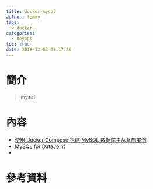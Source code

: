 ```yaml
---
title: docker-mysql
author: tommy
tags:
  - docker
categories:
  - devops
toc: true
date: 2018-12-03 07:17:59
---
```


# 簡介

> mysql

<!--more-->
# 內容

- [使用 Docker Compose 搭建 MySQL 数据库主从复制实例](https://juejin.im/post/5a2e4bd66fb9a044fa19cfb7)
- [MySQL for DataJoint](https://github.com/datajoint/mysql-docker)
- 

# 參考資料


